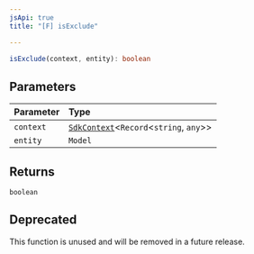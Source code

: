 ```yaml
---
jsApi: true
title: "[F] isExclude"

---
```

```ts
isExclude(context, entity): boolean
```

## Parameters

| Parameter | Type |
| :------ | :------ |
| `context` | [`SdkContext`](../interfaces/SdkContext.md)<`Record`<`string`, `any`\>\> |
| `entity` | `Model` |

## Returns

`boolean`

## Deprecated

This function is unused and will be removed in a future release.
